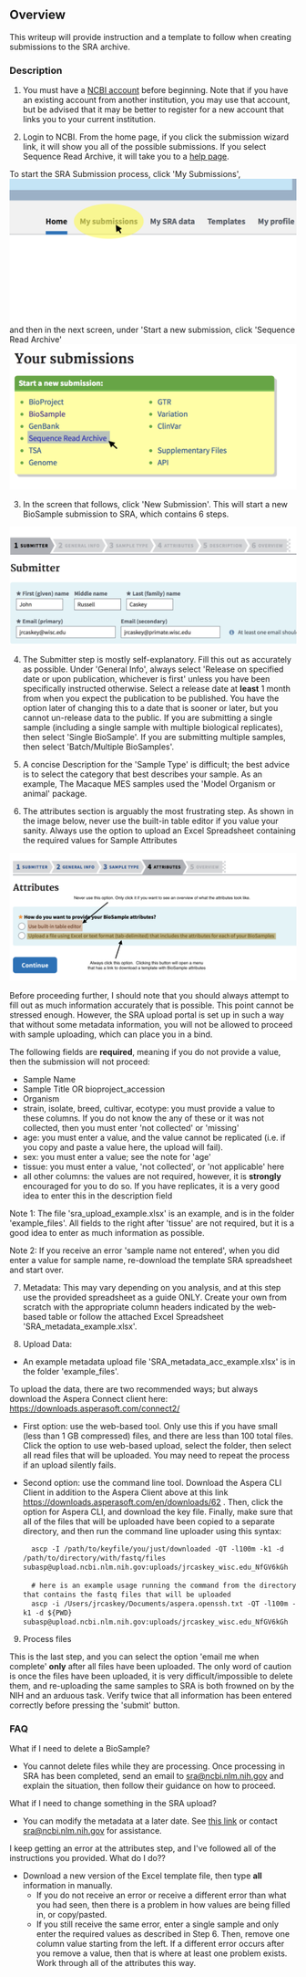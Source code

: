 ## Overview

This writeup will provide instruction and a template to follow when creating submissions to the SRA archive.


### Description

1) You must have a [NCBI account](https://www.ncbi.nlm.nih.gov/account/?back_url=https%3A%2F%2Fdataview.ncbi.nlm.nih.gov%2F) before beginning.  Note that if you have an existing account from another institution, you may use that account, but be advised that it may be better to register for a new account that links you to your current institution.

2) Login to NCBI.  From the home page, if you click the submission wizard link, it will show you all of the possible submissions.  If you select Sequence Read Archive, it will take you to a [help page](https://www.ncbi.nlm.nih.gov/sra/docs/submit/).

To start the SRA Submission process, click 'My Submissions', 
![](https://github.com/disulfidebond/sra_toolkit_installAndExamples/blob/version1/images/sra_mainscreen_1.png)
and then in the next screen, under 'Start a new submission, click 'Sequence Read Archive'
![](https://github.com/disulfidebond/sra_toolkit_installAndExamples/blob/version1/images/sra_start_img.png)

3) In the screen that follows, click 'New Submission'.  This will start a new BioSample submission to SRA, which contains 6 steps.  

![](https://github.com/disulfidebond/sra_toolkit_installAndExamples/blob/version1/images/sra_steps.png)

4) The Submitter step is mostly self-explanatory.  Fill this out as accurately as possible.  Under 'General Info', always select 'Release on specified date or upon publication, whichever is first' unless you have been specifically instructed otherwise.  Select a release date at **least** 1 month from when you expect the publication to be published.  You have the option later of changing this to a date that is sooner or later, but you cannot un-release data to the public.  If you are submitting a single sample (including a single sample with multiple biological replicates), then select 'Single BioSample'.  If you are submitting multiple samples, then select 'Batch/Multiple BioSamples'.

5) A concise Description for the 'Sample Type' is difficult; the best advice is to select the category that best describes your sample.  As an example, The Macaque MES samples used the 'Model Organism or animal' package.

6) The attributes section is arguably the most frustrating step.  As shown in the image below, never use the built-in table editor if you value your sanity.  Always use the option to upload an Excel Spreadsheet containing the required values for Sample Attributes

![](https://github.com/disulfidebond/sra_toolkit_installAndExamples/blob/version1/images/sra_attributes.png)

Before proceeding further, I should note that you should always attempt to fill out as much information accurately that is possible. This point cannot be stressed enough.  However, the SRA upload portal is set up in such a way that without some metadata information, you will not be allowed to proceed with sample uploading, which can place you in a bind.

The following fields are **required**, meaning if you do not provide a value, then the submission will not proceed:

* Sample Name
* Sample Title OR bioproject_accession
* Organism
* strain, isolate, breed, cultivar, ecotype: you must provide a value to these columns.  If you do not know the any of these or it was not collected, then you must enter 'not collected' or 'missing'
* age: you must enter a value, and the value cannot be replicated (i.e. if you copy and paste a value here, the upload will fail).
* sex: you must enter a value; see the note for 'age'
* tissue: you must enter a value, 'not collected', or 'not applicable' here
* all other columns: the values are not required, however, it is **strongly** encouraged for you to do so.  If you have replicates, it is a very good idea to enter this in the description field

Note 1: The file 'sra_upload_example.xlsx' is an example, and is in the folder 'example_files'.  All fields to the right after 'tissue' are not required, but it is a good idea to enter as much information as possible.

Note 2: If you receive an error 'sample name not entered', when you did enter a value for sample name, re-download the template SRA spreadsheet and start over.

7) Metadata:
This may vary depending on you analysis, and at this step use the provided spreadsheet as a guide ONLY. Create your own from scratch with the appropriate column headers indicated by the web-based table or follow the attached Excel Spreadsheet 'SRA_metadata_example.xlsx'.

8) Upload Data:

* An example metadata upload file 'SRA_metadata_acc_example.xlsx' is in the folder 'example_files'.

To upload the data, there are two recommended ways; but always download the Aspera Connect client here: https://downloads.asperasoft.com/connect2/

* First option: use the web-based tool.  Only use this if you have small (less than 1 GB compressed) files, and there are less than 100 total files.  Click the option to use web-based upload, select the folder, then select all read files that will be uploaded.  You may need to repeat the process if an upload silently fails.

* Second option: use the command line tool.  Download the Aspera CLI Client in addition to the Aspera Client above at this link https://downloads.asperasoft.com/en/downloads/62 . Then, click the option for Aspera CLI, and download the key file.  Finally, make sure that all of the files that will be uploaded have been copied to a separate directory, and then run the command line uploader using this syntax:

        ascp -I /path/to/keyfile/you/just/downloaded -QT -l100m -k1 -d /path/to/directory/with/fastq/files subasp@upload.ncbi.nlm.nih.gov:uploads/jrcaskey_wisc.edu_NfGV6kGh

        # here is an example usage running the command from the directory that contains the fastq files that will be uploaded
        ascp -i /Users/jrcaskey/Documents/aspera.openssh.txt -QT -l100m -k1 -d ${PWD} subasp@upload.ncbi.nlm.nih.gov:uploads/jrcaskey_wisc.edu_NfGV6kGh

9) Process files

This is the last step, and you can select the option 'email me when complete' **only** after all files have been uploaded.  The only word of caution is once the files have been uploaded, it is very difficult/impossible to delete them, and re-uploading the same samples to SRA is both frowned on by the NIH and an arduous task. Verify twice that all information has been entered correctly before pressing the 'submit' button.

### FAQ

What if I need to delete a BioSample?
* You cannot delete files while they are processing.  Once processing in SRA has been completed, send an email to sra@ncbi.nlm.nih.gov and explain the situation, then follow their guidance on how to proceed.

What if I need to change something in the SRA upload?
* You can modify the metadata at a later date.  See [this link](https://www.ncbi.nlm.nih.gov/sra/docs/submitupdate/) or contact sra@ncbi.nlm.nih.gov for assistance.

I keep getting an error at the attributes step, and I've followed all of the instructions you provided.  What do I do??
* Download a new version of the Excel template file, then type **all** information in manually.  
  * If you do not receive an error or receive a different error than what you had seen, then there is a problem in how values are being filled in, or copy/pasted.
  * If you still receive the same error, enter a single sample and only enter the required values as described in Step 6.  Then, remove one column value starting from the left.  If a different error occurs after you remove a value, then that is where at least one problem exists. Work through all of the attributes this way.
